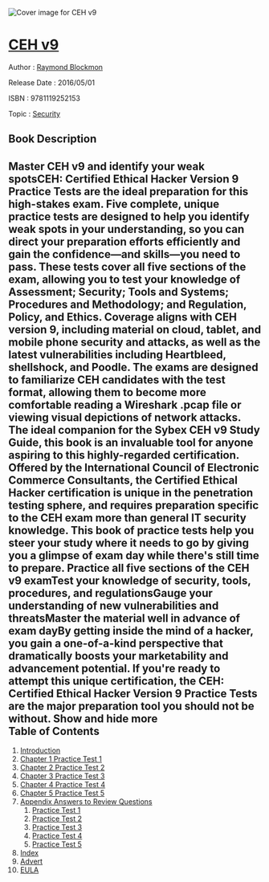 ![Cover image for CEH v9](https://imgdetail.ebookreading.net/cover/cover/security/EB9781119252153.jpg)

[CEH v9](https://ebookreading.net/view/book/CEH+v9-EB9781119252153_1.html "CEH v9")
====================================================================================================================

Author : [Raymond Blockmon](https://ebookreading.net/search/author/Raymond+Blockmon)

Release Date : 2016/05/01

ISBN : 9781119252153

Topic : [Security](https://ebookreading.net/search/category/security)

Book Description
-----------------

 Master CEH v9 and identify your weak spotsCEH: Certified Ethical Hacker Version 9 Practice Tests are the ideal preparation for this high-stakes exam. Five complete, unique practice tests are designed to help you identify weak spots in your understanding, so you can direct your preparation efforts efficiently and gain the confidence—and skills—you need to pass. These tests cover all five sections of the exam, allowing you to test your knowledge of Assessment; Security; Tools and Systems; Procedures and Methodology; and Regulation, Policy, and Ethics. Coverage aligns with CEH version 9, including material on cloud, tablet, and mobile phone security and attacks, as well as the latest vulnerabilities including Heartbleed, shellshock, and Poodle. The exams are designed to familiarize CEH candidates with the test format, allowing them to become more comfortable reading a Wireshark .pcap file or viewing visual depictions of network attacks. The ideal companion for the Sybex CEH v9 Study Guide, this book is an invaluable tool for anyone aspiring to this highly-regarded certification. 
Offered by the International Council of Electronic Commerce Consultants, the Certified Ethical Hacker certification is unique in the penetration testing sphere, and requires preparation specific to the CEH exam more than general IT security knowledge. This book of practice tests help you steer your study where it needs to go by giving you a glimpse of exam day while there's still time to prepare. 
Practice all five sections of the CEH v9 examTest your knowledge of security, tools, procedures, and regulationsGauge your understanding of new vulnerabilities and threatsMaster the material well in advance of exam dayBy getting inside the mind of a hacker, you gain a one-of-a-kind perspective that dramatically boosts your marketability and advancement potential. If you're ready to attempt this unique certification, the CEH: Certified Ethical Hacker Version 9 Practice Tests are the major preparation tool you should not be without.
        Show and hide more                
Table of Contents
-----------------

1. [Introduction](https://ebookreading.net/view/book/CEH+v9-EB9781119252153_8.html)
1. [Chapter 1 Practice Test 1](https://ebookreading.net/view/book/CEH+v9-EB9781119252153_9.html)
1. [Chapter 2 Practice Test 2](https://ebookreading.net/view/book/CEH+v9-EB9781119252153_10.html)
1. [Chapter 3 Practice Test 3](https://ebookreading.net/view/book/CEH+v9-EB9781119252153_11.html)
1. [Chapter 4 Practice Test 4](https://ebookreading.net/view/book/CEH+v9-EB9781119252153_12.html)
1. [Chapter 5 Practice Test 5](https://ebookreading.net/view/book/CEH+v9-EB9781119252153_13.html)
1. [Appendix Answers to Review Questions](https://ebookreading.net/view/book/CEH+v9-EB9781119252153_14.html)
    1. [Practice Test 1](https://ebookreading.net/view/book/CEH+v9-EB9781119252153_14.html#c01-exsec-0001)
    1. [Practice Test 2](https://ebookreading.net/view/book/CEH+v9-EB9781119252153_14.html#c02-exsec-0002)
    1. [Practice Test 3](https://ebookreading.net/view/book/CEH+v9-EB9781119252153_14.html#c02-exsec-0003)
    1. [Practice Test 4](https://ebookreading.net/view/book/CEH+v9-EB9781119252153_14.html#c03-exsec-0004)
    1. [Practice Test 5](https://ebookreading.net/view/book/CEH+v9-EB9781119252153_14.html#c04-exsec-0005)
1. [Index](https://ebookreading.net/view/book/CEH+v9-EB9781119252153_15.html)
1. [Advert](https://ebookreading.net/view/book/CEH+v9-EB9781119252153_16.html)
1. [EULA](https://ebookreading.net/view/book/CEH+v9-EB9781119252153_17.html)
